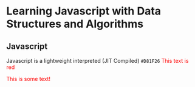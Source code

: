 # Learning Javascript with Data Structures and Algorithms

## Javascript

Javascript is a lightweight interpreted <span style="color:`#D81F26`;" title="Just-in-time (JIT) compilation is a computing technique where code is compiled during program execution,commonly translating bytecode to machine code for direct execution. JIT compilers continuously analyze executing code to determine when compilation or recompilation would provide a speed advantage. JIT compilation blends the speed of compiled code with the flexibility of interpretation, though it incurs interpreter and compilation overhead. It's well-suited for dynamic programming languages, supporting late-bound data types and security guarantees, and enables adaptive optimizations like dynamic recompilation and microarchitecture-specific speedups.">(JIT Compiled)</span>
`#D81F26`
<span style="color: red;">This text is red</span>

<font color="red">This is some text! </font>